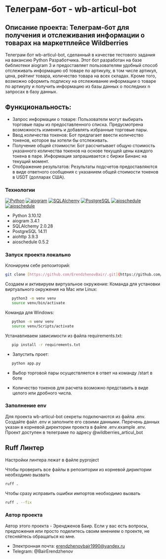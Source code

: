 # Телеграм-бот - wb-articul-bot

## Описание проекта: Телеграм-бот для получения и отслеживания информации о товарах на маркетплейсе Wildberries 

Телеграм бот wb-articul-bot, сделанный в качестве тестового задания на вакансию Python Разработчика. Этот бот разработан на базе библиотеки aiogram 3 и предоставляет пользователям удобный способ отслеживать информацию об товаре по артикулу, в том числе артикул, цена, рейтинг товара, количество товара на всех складах.
Кроме того, возможно оформить подписку на отслеживание информации о товаре по артикулу и получить информацию из базы данных о последних n запросах в базу данных.

## Функциональность:

- Запрос информации о товаре: Пользователи могут выбирать торговые пары из предоставленного списка. Предусмотрена возможность изменять и добавлять избранные торговые пары.
- Ввод количества токенов: Бот предлагает ввести количество токенов, которое вы хотели бы отслеживать.
- Получение общей стоимости: Бот рассчитывает общую стоимость указанного количества токенов на основе текущей цены каждого токена в паре. Информация запрашивается с биржи Бинанс на текущий момент.
- Отображение результатов: Результаты подсчетов предоставляются в виде ответного сообщения с указанием общей стоимости токенов в USDT (долларах США).

### Технологии

[![Python](https://img.shields.io/badge/-Python-464646?style=flat-square&logo=Python)](https://www.python.org/)
[![aiogram](https://img.shields.io/badge/-aiogram-464646?style=flat-square&logo=telegram)](https://github.com/aiogram/aiogram)
[![SQLAlchemy](https://img.shields.io/badge/-SQLAlchemy-464646?style=flat-square&logo=sqlalchemy)](https://www.sqlalchemy.org/)
[![PostgreSQL](https://img.shields.io/badge/-PostgreSQL-464646?style=flat-square&logo=postgresql)](https://www.postgresql.org/)
[![aioschedule](https://img.shields.io/badge/-aioschedule-464646?style=flat-square&logo=python)](https://github.com/ChadSikorra/aioschedule)
[![aioschedule](https://img.shields.io/badge/-aioschedule-464646?style=flat-square&logo=python)](https://github.com/ChadSikorra/aioschedule)

- Python 3.10.12
- aiogram 3.4.1
- SQLAlchemy 2.0.28
- PostgreSQL 14.11
- aiohttp 3.9.3
- aioschedule 0.5.2

### Запуск проекта локально 

Клонируем себе репозиторий:

```bash
git clone [https://github.com/ErendzhenovBair/.git](https://github.com/ErendzhenovBair/wb-articul-bot.git)
```
Cоздаем и активируем виртуальное окружение:
Команда для установки виртуального окружения на Mac или Linux:

```bash
   python3 -m venv venv
   source venv/bin/activate
```

Команда для Windows:

```bash
   python -m venv venv
   source venv/Scripts/activate
```

Устанавливаем зависимости из файла requirements.txt:

```bash
   pip install -r requirements.txt
```

- Запустить проет:

```bash
   python app.py
```

- Выбор торговой пары осуществляется в ответ на команду /start в боте

- Количество токенов для расчета возможно представить в виде целого или дробного числа.

### Заполнение env

Для проекта wb-articul-bot секреты подключаются из файла .env. 
Создайте файл .env и заполните его своими данными. Перечень данных указан в корневой директории проекта в файле .env.example .env.
Проект доступен в телеграме по адресу @wildberries_articul_bot

## Ruff Линтер

Настройки линтера лежат в файле pyproject

Чтобы проверить все файлы в репозитории из корневой дириктории необходимо вызвать

```bash
ruff .
```

Чтобы сразу исправить ошибки импортов необходимо вызвать

```bash
ruff . --fix
```

### Автор проекта

Автор этого проекта - Эрендженов Баир. 
Если у вас есть вопросы, предложения или просто поделитесь своим мнением о проекте, не стесняйтесь обращаться ко мне.
- Электронная почта: erendzhenovbair1990@yandex.ru
- Telegram: @BairErendzhenov
